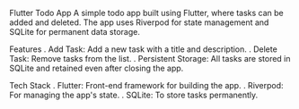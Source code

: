 Flutter Todo App
A simple todo app built using Flutter, where tasks can be added and deleted. The app uses Riverpod for state management and SQLite for permanent data storage.

Features
. Add Task: Add a new task with a title and description.
. Delete Task: Remove tasks from the list.
. Persistent Storage: All tasks are stored in SQLite and retained even after closing the app.

Tech Stack
. Flutter: Front-end framework for building the app.
. Riverpod: For managing the app's state.
. SQLite: To store tasks permanently.